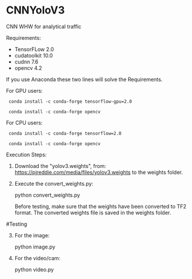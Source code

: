 # CNNYoloV3
CNN WHW for analytical traffic

Requirements:
- TensorFLow 2.0
- cudatoolkit 10.0
- cudnn 7.6 
- opencv 4.2

If you use Anaconda these two lines will solve the Requirements.

  For GPU users:
  
     conda install -c conda-forge tensorflow-gpu=2.0
     
     conda install -c conda-forge opencv
     
  For CPU users:
  
     conda install -c conda-forge tensorflow=2.0
     
     conda install -c conda-forge opencv


Execution Steps:

1. Download the "yolov3.weights", from:
https://pjreddie.com/media/files/yolov3.weights
to the weights folder.

2. Execute the convert_weights.py:

   python convert_weights.py

   Before testing, make sure that the weights have been converted to TF2 format.
   The converted weights file is saved in the weights folder.

#Testing

3. For the image:

   python image.py

4. For the video/cam:

   python video.py
